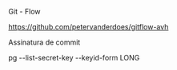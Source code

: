 Git - Flow 

https://github.com/petervanderdoes/gitflow-avh

Assinatura de commit 

pg --list-secret-key --keyid-form LONG
